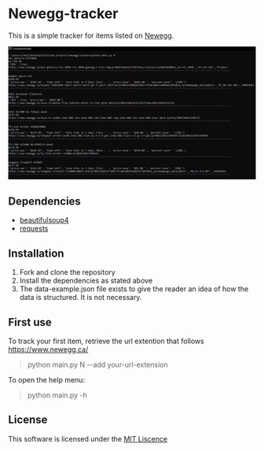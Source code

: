 # Newegg-tracker

This is a simple tracker for items listed on [Newegg](https://www.newegg.ca/).

![alt text](Screenshot.png "Title")
## Dependencies

- [beautifulsoup4](https://pypi.org/project/beautifulsoup4/)
- [requests](https://pypi.org/project/requests/)

## Installation

1. Fork and clone the repository
2. Install the dependencies as stated above
3. The data-example.json file exists to give the reader an idea of how the data is structured. It is not necessary.

## First use

To track your first item, retrieve the url extention that follows https://www.newegg.ca/

> python main.py N --add your-url-extension

To open the help menu:

> python main.py -h

## License

This software is licensed under the [MIT Liscence](LICENSE.md)
